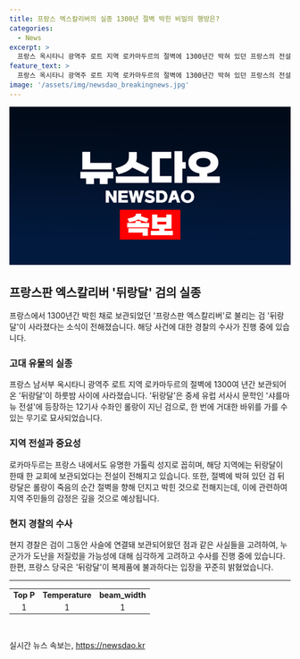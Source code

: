 ```yaml
---
title: 프랑스 엑스칼리버의 실종 1300년 절벽 박힌 비밀의 행방은?
categories:
  - News
excerpt: >
  프랑스 옥시타니 광역주 로트 지역 로카마두르의 절벽에 1300년간 박혀 있던 프랑스의 전설적인 검 뒤랑달이 사라졌다. 이 검은 중세 유럽 서사시 문학에서 등장하는 12기사 수좌인 롤랑이 지닌 무기로, 거대한 바위도 가르는 힘을 지녔다. 이번 사건으로 인해 현지 경찰이 수사에 착수했으며, 당국은 검이 도난됐을 가능성을 조사 중이다. 로카마두르의 주민들은 검과 마을의 운명이 얽혀 있다며 이를 그리워하고 있다. 프랑스 당국은 사라진 뒤랑달이 복제품임을 강조해왔으나, 이번 사건으로 관심이 쏠리고 있다.
feature_text: >
  프랑스 옥시타니 광역주 로트 지역 로카마두르의 절벽에 1300년간 박혀 있던 프랑스의 전설적인 검 뒤랑달이 사라졌다. 이 검은 중세 유럽 서사시 문학에서 등장하는 12기사 수좌인 롤랑이 지닌 무기로, 거대한 바위도 가르는 힘을 지녔다. 이번 사건으로 인해 현지 경찰이 수사에 착수했으며, 당국은 검이 도난됐을 가능성을 조사 중이다. 로카마두르의 주민들은 검과 마을의 운명이 얽혀 있다며 이를 그리워하고 있다. 프랑스 당국은 사라진 뒤랑달이 복제품임을 강조해왔으나, 이번 사건으로 관심이 쏠리고 있다.
image: '/assets/img/newsdao_breakingnews.jpg'
---
```


<p><img src="/assets/img/newsdao_breakingnews.jpg" alt="cryptoinkorea 속보" /></p>

<h2 data-ke-size="size26">프랑스판 엑스칼리버 '뒤랑달' 검의 실종</h2>

<p data-ke-size="size16">프랑스에서 1300년간 박힌 채로 보관되었던 '프랑스판 엑스칼리버'로 불리는 검 '뒤랑달'이 사라졌다는 소식이 전해졌습니다. 해당 사건에 대한 경찰의 수사가 진행 중에 있습니다.</p>

<h3>고대 유물의 실종</h3>

<p data-ke-size="size16">프랑스 남서부 옥시타니 광역주 로트 지역 로카마두르의 절벽에 1300여 년간 보관되어온 '뒤랑달'이 하룻밤 사이에 사라졌습니다. '뒤랑달'은 중세 유럽 서사시 문학인 '샤를마뉴 전설'에 등장하는 12기사 수좌인 롤랑이 지닌 검으로, 한 번에 거대한 바위를 가를 수 있는 무기로 묘사되었습니다.</p>

<h3>지역 전설과 중요성</h3>

<p data-ke-size="size16">로카마두르는 프랑스 내에서도 유명한 가톨릭 성지로 꼽히며, 해당 지역에는 뒤랑달이 한때 한 교회에 보관되었다는 전설이 전해지고 있습니다. 또한, 절벽에 박혀 있던 검 뒤랑달은 롤랑이 죽음의 순간 절벽을 향해 던지고 박힌 것으로 전해지는데, 이에 관련하여 지역 주민들의 감정은 깊을 것으로 예상됩니다.</p>

<h3>현지 경찰의 수사</h3>

<p data-ke-size="size16">현지 경찰은 검이 그동안 사슬에 연결돼 보관되어왔던 점과 같은 사실들을 고려하여, 누군가가 도난을 저질렀을 가능성에 대해 심각하게 고려하고 수사를 진행 중에 있습니다. 한편, 프랑스 당국은 '뒤랑달'이 복제품에 불과하다는 입장을 꾸준히 밝혔었습니다.</p>

<hr>

<table style="width: 100%;">
<tbody>
<tr>
<td style="text-align: center; height: 17px;"><b>Top P</b></td>
<td style="text-align: center; height: 17px;"><b>Temperature</b></td>
<td style="text-align: center; height: 17px;"><b>beam_width</b></td>
</tr>
<tr>
<td style="text-align: center; height: 17px;">1</td>
<td style="text-align: center; height: 17px;">1</td>
<td style="text-align: center; height: 17px;">1</td>
</tr>
</tbody>
</table>

<p data-ke-size="size16">&nbsp;</p>
실시간 뉴스 속보는, <a href="https://newsdao.kr" rel="dofollow">https://newsdao.kr</a>


